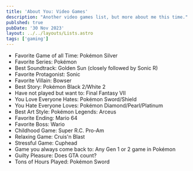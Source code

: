 ```yaml
---
title: 'About You: Video Games'
description: "Another video games list, but more about me this time."
publshed: true
pubDate: '30 Nov 2023'
layout: ../../layouts/Lists.astro
tags: ['gaming']
---
```


* Favorite Game of all Time: Pokémon Silver
* Favorite Series: Pokémon
* Best Soundtrack: Golden Sun (closely followed by Sonic R)
* Favorite Protagonist: Sonic
* Favorite Villain: Bowser
* Best Story: Pokémon Black 2/White 2
* Have not played but want to: Final Fantasy VII
* You Love Everyone Hates: Pokémon Sword/Shield
* You Hate Everyone Loves: Pokémon Diamond/Pearl/Platinum
* Best Art Style: Pokémon Legends: Arceus
* Favorite Ending: Mario 64
* Favorite Boss: Wario
* Childhood Game: Super R.C. Pro-Am
* Relaxing Game: Cruis'n Blast
* Stressful Game: Cuphead
* Game you always come back to: Any Gen 1 or 2 game in Pokémon
* Guilty Pleasure: Does GTA count?
* Tons of Hours Played: Pokémon Sword